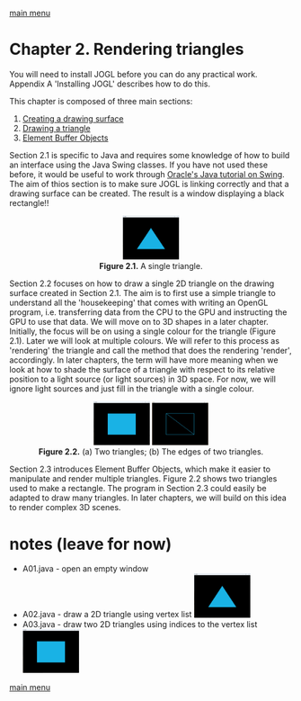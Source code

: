 [main menu](../README.md)

# Chapter 2. Rendering triangles

You will need to install JOGL before you can do any practical work. Appendix A 'Installing JOGL' describes how to do this.

This chapter is composed of three main sections:

1. [Creating a drawing surface](ch2_1.md)
2. [Drawing a triangle](ch2_2.md)
3. [Element Buffer Objects](ch2_3.md)

Section 2.1 is specific to Java and requires some knowledge of how to build an interface using the Java Swing classes. If you have not used these before, it would be useful to work through [Oracle's Java tutorial on Swing](https://docs.oracle.com/javase/tutorial/uiswing/index.html). The aim of thios section is to make sure JOGL is linking correctly and that a drawing surface can be created. The result is a window displaying a black rectangle!!

<p align="center">
  <img src="img_ch2/A02_output.png" alt="output from A02" width="100"><br>
  <strong>Figure 2.1.</strong> A single triangle.
</p>

<p></p>

[This is a comment that will be hidden.]: # 

Section 2.2 focuses on how to draw a single 2D triangle on the drawing surface created in Section 2.1. The aim is to first use a simple triangle to understand all the 'housekeeping' that comes with writing an OpenGL program, i.e. transferring data from the CPU to the GPU and instructing the GPU to use that data. We will move on to 3D shapes in a later chapter. Initially, the focus will be on using a single colour for the triangle (Figure 2.1). Later we will look at multiple colours. We will refer to this process as 'rendering' the triangle and call the method that does the rendering 'render', accordingly. In later chapters, the term will have more meaning when we look at how to shade the surface of a triangle with respect to its relative position to a light source (or light sources) in 3D space. For now, we will ignore light sources and just fill in the triangle with a single colour.

<p align="center">
  <img src="ch2_img/A03_output.png" alt="output from A03" width="100">&nbsp;<img src="ch2_img/A03_wireframe.jpg" alt="output from A03" width="100"><br>
  <strong>Figure 2.2.</strong> (a) Two triangles; (b) The edges of two triangles.
</p>

<p></p>

Section 2.3 introduces Element Buffer Objects, which make it easier to manipulate and render multiple triangles. Figure 2.2 shows two triangles used to make a rectangle. The program in Section 2.3 could easily be adapted to draw many triangles. In later chapters, we will build on this idea to render complex 3D scenes.

# notes (leave for now)

- A01.java - open an empty window
- A02.java - draw a 2D triangle using vertex list <img src="ch2_img/A02_output.png" alt="output from A02" width="100">
- A03.java - draw two 2D triangles using indices to the vertex list <img src="ch2_img/A03_output.png" alt="output from A03" width="100">

[main menu](../README.md)

